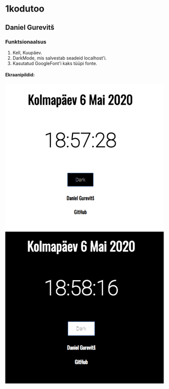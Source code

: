 # 1kodutoo
## Daniel Gurevitš
### Funktsionaalsus
1. Kell, Kuupäev.
2. DarkMode, mis salvestab seadeid localhost'i.
3. Kasutatud GoogleFont'i kaks tüüpi fonte.
#### Ekraanipildid:
![Screenshot 1](/images/screen1.PNG)
![Screenshot 2](/images/screen2.PNG)